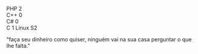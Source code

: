 
           
PHP    2        
C++      0                             
C#         0                        
C            1
              Linux S2  

"faça seu dinheiro como quiser, ninguém vai na sua casa perguntar o que lhe falta."                 